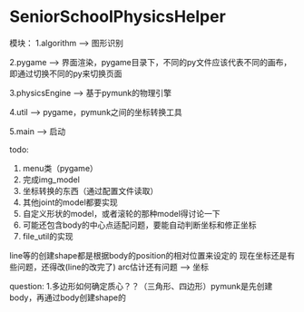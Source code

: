 # SeniorSchoolPhysicsHelper

模块：
1.algorithm --> 图形识别

2.pygame  -->  界面渲染，pygame目录下，不同的py文件应该代表不同的画布，
即通过切换不同的py来切换页面

3.physicsEngine  -->  基于pymunk的物理引擎

4.util -->  pygame，pymunk之间的坐标转换工具

5.main  -->  启动

todo:
1. menu类（pygame）
2. 完成img_model
3. 坐标转换的东西（通过配置文件读取）
4. 其他joint的model都要实现
5. 自定义形状的model，或者滚轮的那种model得讨论一下
6. 可能还包含body的中心点适配问题，要能自动判断坐标和修正坐标
7. file_util的实现

line等的创建shape都是根据body的position的相对位置来设定的
现在坐标还是有些问题，还得改(line的改完了)
arc估计还有问题 --> 坐标


question:
1.多边形如何确定质心？？（三角形、四边形）pymunk是先创建body，再通过body创建shape的
